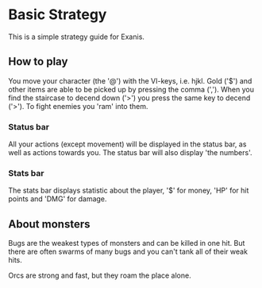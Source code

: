 # Basic Strategy

This is a simple strategy guide for Exanis.

## How to play

You move your character (the '@') with the VI-keys, i.e. hjkl. Gold ('$') and
other items are able to be picked up by pressing the comma (','). When you
find the staircase to decend down ('>') you press the same key to decend ('>').
To fight enemies you 'ram' into them.

### Status bar

All your actions (except movement) will be displayed in the status bar, as
well as actions towards you. The status bar will also display 'the numbers'.

### Stats bar

The stats bar displays statistic about the player, '$' for money, 'HP' for
hit points and 'DMG' for damage.

## About monsters

Bugs are the weakest types of monsters and can be killed in one hit. But there
are often swarms of many bugs and you can't tank all of their weak hits.

Orcs are strong and fast, but they roam the place alone.

